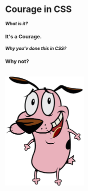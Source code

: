 # Courage in CSS
#### *What is it?*
### It's a Courage.
#### *Why you'v done this in CSS?*
### Why not?
#
<img src="https://raw.githubusercontent.com/WojciechZaremba/courageCss/main/courageCss.png" height="50%" width="50%" >
